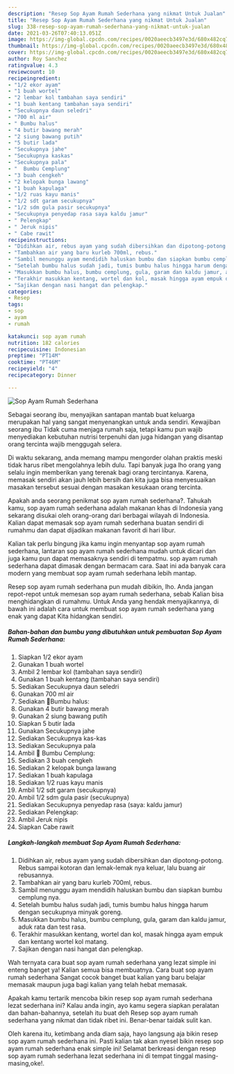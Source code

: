 ```yaml
---
description: "Resep Sop Ayam Rumah Sederhana yang nikmat Untuk Jualan"
title: "Resep Sop Ayam Rumah Sederhana yang nikmat Untuk Jualan"
slug: 338-resep-sop-ayam-rumah-sederhana-yang-nikmat-untuk-jualan
date: 2021-03-26T07:40:13.051Z
image: https://img-global.cpcdn.com/recipes/0020aeecb3497e3d/680x482cq70/sop-ayam-rumah-sederhana-foto-resep-utama.jpg
thumbnail: https://img-global.cpcdn.com/recipes/0020aeecb3497e3d/680x482cq70/sop-ayam-rumah-sederhana-foto-resep-utama.jpg
cover: https://img-global.cpcdn.com/recipes/0020aeecb3497e3d/680x482cq70/sop-ayam-rumah-sederhana-foto-resep-utama.jpg
author: Roy Sanchez
ratingvalue: 4.3
reviewcount: 10
recipeingredient:
- "1/2 ekor ayam"
- "1 buah wortel"
- "2 lembar kol tambahan saya sendiri"
- "1 buah kentang tambahan saya sendiri"
- "Secukupnya daun seledri"
- "700 ml air"
- " Bumbu halus"
- "4 butir bawang merah"
- "2 siung bawang putih"
- "5 butir lada"
- "Secukupnya jahe"
- "Secukupnya kaskas"
- "Secukupnya pala"
- "  Bumbu Cemplung"
- "3 buah cengkeh"
- "2 kelopak bunga lawang"
- "1 buah kapulaga"
- "1/2 ruas kayu manis"
- "1/2 sdt garam secukupnya"
- "1/2 sdm gula pasir secukupnya"
- "Secukupnya penyedap rasa saya kaldu jamur"
- " Pelengkap"
- " Jeruk nipis"
- " Cabe rawit"
recipeinstructions:
- "Didihkan air, rebus ayam yang sudah dibersihkan dan dipotong-potong. Rebus sampai kotoran dan lemak-lemak nya keluar, lalu buang air rebusannya."
- "Tambahkan air yang baru kurleb 700ml, rebus."
- "Sambil menunggu ayam mendidih haluskan bumbu dan siapkan bumbu cemplung nya."
- "Setelah bumbu halus sudah jadi, tumis bumbu halus hingga harum dengan secukupnya minyak goreng."
- "Masukkan bumbu halus, bumbu cemplung, gula, garam dan kaldu jamur, aduk rata dan test rasa."
- "Terakhir masukkan kentang, wortel dan kol, masak hingga ayam empuk dan kentang wortel kol matang."
- "Sajikan dengan nasi hangat dan pelengkap."
categories:
- Resep
tags:
- sop
- ayam
- rumah

katakunci: sop ayam rumah 
nutrition: 182 calories
recipecuisine: Indonesian
preptime: "PT14M"
cooktime: "PT46M"
recipeyield: "4"
recipecategory: Dinner

---
```



![Sop Ayam Rumah Sederhana](https://img-global.cpcdn.com/recipes/0020aeecb3497e3d/680x482cq70/sop-ayam-rumah-sederhana-foto-resep-utama.jpg)

Sebagai seorang ibu, menyajikan santapan mantab buat keluarga merupakan hal yang sangat menyenangkan untuk anda sendiri. Kewajiban seorang ibu Tidak cuma menjaga rumah saja, tetapi kamu pun wajib menyediakan kebutuhan nutrisi terpenuhi dan juga hidangan yang disantap orang tercinta wajib menggugah selera.

Di waktu  sekarang, anda memang mampu mengorder olahan praktis meski tidak harus ribet mengolahnya lebih dulu. Tapi banyak juga lho orang yang selalu ingin memberikan yang terenak bagi orang tercintanya. Karena, memasak sendiri akan jauh lebih bersih dan kita juga bisa menyesuaikan masakan tersebut sesuai dengan masakan kesukaan orang tercinta. 



Apakah anda seorang penikmat sop ayam rumah sederhana?. Tahukah kamu, sop ayam rumah sederhana adalah makanan khas di Indonesia yang sekarang disukai oleh orang-orang dari berbagai wilayah di Indonesia. Kalian dapat memasak sop ayam rumah sederhana buatan sendiri di rumahmu dan dapat dijadikan makanan favorit di hari libur.

Kalian tak perlu bingung jika kamu ingin menyantap sop ayam rumah sederhana, lantaran sop ayam rumah sederhana mudah untuk dicari dan juga kamu pun dapat memasaknya sendiri di tempatmu. sop ayam rumah sederhana dapat dimasak dengan bermacam cara. Saat ini ada banyak cara modern yang membuat sop ayam rumah sederhana lebih mantap.

Resep sop ayam rumah sederhana pun mudah dibikin, lho. Anda jangan repot-repot untuk memesan sop ayam rumah sederhana, sebab Kalian bisa menghidangkan di rumahmu. Untuk Anda yang hendak menyajikannya, di bawah ini adalah cara untuk membuat sop ayam rumah sederhana yang enak yang dapat Kita hidangkan sendiri.

<!--inarticleads1-->

##### Bahan-bahan dan bumbu yang dibutuhkan untuk pembuatan Sop Ayam Rumah Sederhana:

1. Siapkan 1/2 ekor ayam
1. Gunakan 1 buah wortel
1. Ambil 2 lembar kol (tambahan saya sendiri)
1. Gunakan 1 buah kentang (tambahan saya sendiri)
1. Sediakan Secukupnya daun seledri
1. Gunakan 700 ml air
1. Sediakan  🧅Bumbu halus:
1. Gunakan 4 butir bawang merah
1. Gunakan 2 siung bawang putih
1. Siapkan 5 butir lada
1. Gunakan Secukupnya jahe
1. Sediakan Secukupnya kas-kas
1. Sediakan Secukupnya pala
1. Ambil  🧅 Bumbu Cemplung:
1. Sediakan 3 buah cengkeh
1. Sediakan 2 kelopak bunga lawang
1. Sediakan 1 buah kapulaga
1. Sediakan 1/2 ruas kayu manis
1. Ambil 1/2 sdt garam (secukupnya)
1. Ambil 1/2 sdm gula pasir (secukupnya)
1. Sediakan Secukupnya penyedap rasa (saya: kaldu jamur)
1. Sediakan  Pelengkap:
1. Ambil  Jeruk nipis
1. Siapkan  Cabe rawit




<!--inarticleads2-->

##### Langkah-langkah membuat Sop Ayam Rumah Sederhana:

1. Didihkan air, rebus ayam yang sudah dibersihkan dan dipotong-potong. Rebus sampai kotoran dan lemak-lemak nya keluar, lalu buang air rebusannya.
1. Tambahkan air yang baru kurleb 700ml, rebus.
1. Sambil menunggu ayam mendidih haluskan bumbu dan siapkan bumbu cemplung nya.
1. Setelah bumbu halus sudah jadi, tumis bumbu halus hingga harum dengan secukupnya minyak goreng.
1. Masukkan bumbu halus, bumbu cemplung, gula, garam dan kaldu jamur, aduk rata dan test rasa.
1. Terakhir masukkan kentang, wortel dan kol, masak hingga ayam empuk dan kentang wortel kol matang.
1. Sajikan dengan nasi hangat dan pelengkap.




Wah ternyata cara buat sop ayam rumah sederhana yang lezat simple ini enteng banget ya! Kalian semua bisa membuatnya. Cara buat sop ayam rumah sederhana Sangat cocok banget buat kalian yang baru belajar memasak maupun juga bagi kalian yang telah hebat memasak.

Apakah kamu tertarik mencoba bikin resep sop ayam rumah sederhana lezat sederhana ini? Kalau anda ingin, ayo kamu segera siapkan peralatan dan bahan-bahannya, setelah itu buat deh Resep sop ayam rumah sederhana yang nikmat dan tidak ribet ini. Benar-benar taidak sulit kan. 

Oleh karena itu, ketimbang anda diam saja, hayo langsung aja bikin resep sop ayam rumah sederhana ini. Pasti kalian tak akan nyesel bikin resep sop ayam rumah sederhana enak simple ini! Selamat berkreasi dengan resep sop ayam rumah sederhana lezat sederhana ini di tempat tinggal masing-masing,oke!.

